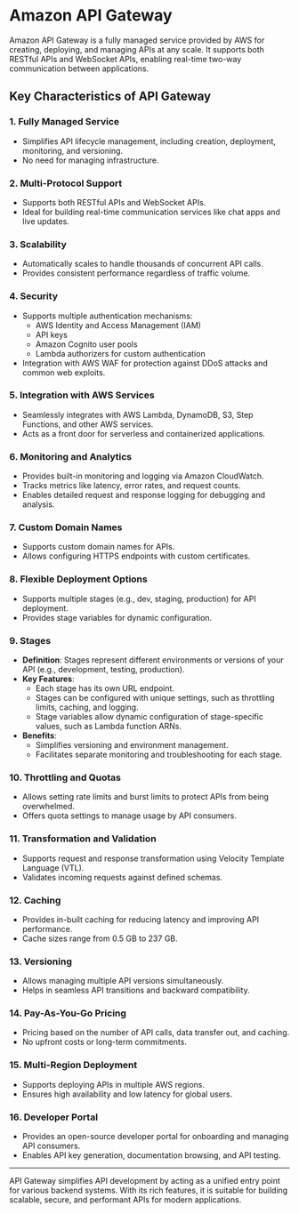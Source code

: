 # Amazon API Gateway

Amazon API Gateway is a fully managed service provided by AWS for creating, deploying, and managing APIs at any scale. It supports both RESTful APIs and WebSocket APIs, enabling real-time two-way communication between applications.

## Key Characteristics of API Gateway

### **1. Fully Managed Service**

- Simplifies API lifecycle management, including creation, deployment, monitoring, and versioning.
- No need for managing infrastructure.

### **2. Multi-Protocol Support**

- Supports both RESTful APIs and WebSocket APIs.
- Ideal for building real-time communication services like chat apps and live updates.

### **3. Scalability**

- Automatically scales to handle thousands of concurrent API calls.
- Provides consistent performance regardless of traffic volume.

### **4. Security**

- Supports multiple authentication mechanisms:
  - AWS Identity and Access Management (IAM)
  - API keys
  - Amazon Cognito user pools
  - Lambda authorizers for custom authentication
- Integration with AWS WAF for protection against DDoS attacks and common web exploits.

### **5. Integration with AWS Services**

- Seamlessly integrates with AWS Lambda, DynamoDB, S3, Step Functions, and other AWS services.
- Acts as a front door for serverless and containerized applications.

### **6. Monitoring and Analytics**

- Provides built-in monitoring and logging via Amazon CloudWatch.
- Tracks metrics like latency, error rates, and request counts.
- Enables detailed request and response logging for debugging and analysis.

### **7. Custom Domain Names**

- Supports custom domain names for APIs.
- Allows configuring HTTPS endpoints with custom certificates.

### **8. Flexible Deployment Options**

- Supports multiple stages (e.g., dev, staging, production) for API deployment.
- Provides stage variables for dynamic configuration.

### **9. Stages**

- **Definition**: Stages represent different environments or versions of your API (e.g., development, testing, production).
- **Key Features**:
  - Each stage has its own URL endpoint.
  - Stages can be configured with unique settings, such as throttling limits, caching, and logging.
  - Stage variables allow dynamic configuration of stage-specific values, such as Lambda function ARNs.
- **Benefits**:
  - Simplifies versioning and environment management.
  - Facilitates separate monitoring and troubleshooting for each stage.

### **10. Throttling and Quotas**

- Allows setting rate limits and burst limits to protect APIs from being overwhelmed.
- Offers quota settings to manage usage by API consumers.

### **11. Transformation and Validation**

- Supports request and response transformation using Velocity Template Language (VTL).
- Validates incoming requests against defined schemas.

### **12. Caching**

- Provides in-built caching for reducing latency and improving API performance.
- Cache sizes range from 0.5 GB to 237 GB.

### **13. Versioning**

- Allows managing multiple API versions simultaneously.
- Helps in seamless API transitions and backward compatibility.

### **14. Pay-As-You-Go Pricing**

- Pricing based on the number of API calls, data transfer out, and caching.
- No upfront costs or long-term commitments.

### **15. Multi-Region Deployment**

- Supports deploying APIs in multiple AWS regions.
- Ensures high availability and low latency for global users.

### **16. Developer Portal**

- Provides an open-source developer portal for onboarding and managing API consumers.
- Enables API key generation, documentation browsing, and API testing.

---

API Gateway simplifies API development by acting as a unified entry point for various backend systems. With its rich features, it is suitable for building scalable, secure, and performant APIs for modern applications.
